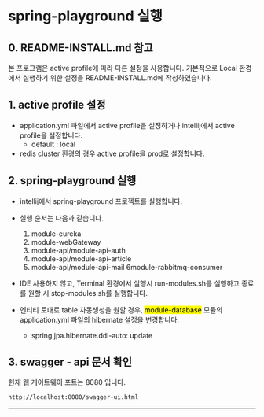 # spring-playground 실행

## 0. README-INSTALL.md 참고
본 프로그램은 active profile에 따라 다른 설정을 사용합니다. 기본적으로 Local 환경에서 실행하기 위한 설정을 README-INSTALL.md에 작성하였습니다. <br/>

## 1. active profile 설정
- application.yml 파일에서 active profile을 설정하거나 intellij에서 active profile을 설정합니다.
  - default : local
- redis cluster 환경의 경우 active profile을 prod로 설정합니다.

## 2. spring-playground 실행
- intellij에서 spring-playground 프로젝트를 실행합니다.
- 실행 순서는 다음과 같습니다.
  1. module-eureka
  2. module-webGateway
  3. module-api/module-api-auth
  4. module-api/module-api-article
  5. module-api/module-api-mail
  6module-rabbitmq-consumer
 
- IDE 사용하지 않고, Terminal 환경에서 실행시 run-modules.sh를 실행하고 종료를 원할 시 stop-modules.sh를 실행합니다.
- 엔티티 토대로 table 자동생성을 원할 경우, <mark>module-database</mark> 모듈의 application.yml 파일의 hibernate 설정을 변경합니다.
  - spring.jpa.hibernate.ddl-auto: update

## 3. swagger - api 문서 확인
현재 웹 게이트웨이 포트는 8080 입니다.

```html
http://localhost:8080/swagger-ui.html
```
***